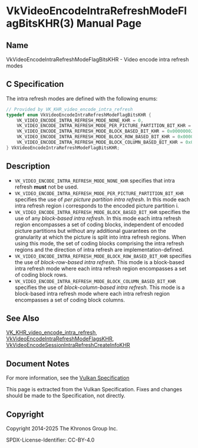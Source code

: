# VkVideoEncodeIntraRefreshModeFlagBitsKHR(3) Manual Page

## Name

VkVideoEncodeIntraRefreshModeFlagBitsKHR - Video encode intra refresh modes



## [](#_c_specification)C Specification

The intra refresh modes are defined with the following enums:

```c++
// Provided by VK_KHR_video_encode_intra_refresh
typedef enum VkVideoEncodeIntraRefreshModeFlagBitsKHR {
    VK_VIDEO_ENCODE_INTRA_REFRESH_MODE_NONE_KHR = 0,
    VK_VIDEO_ENCODE_INTRA_REFRESH_MODE_PER_PICTURE_PARTITION_BIT_KHR = 0x00000001,
    VK_VIDEO_ENCODE_INTRA_REFRESH_MODE_BLOCK_BASED_BIT_KHR = 0x00000002,
    VK_VIDEO_ENCODE_INTRA_REFRESH_MODE_BLOCK_ROW_BASED_BIT_KHR = 0x00000004,
    VK_VIDEO_ENCODE_INTRA_REFRESH_MODE_BLOCK_COLUMN_BASED_BIT_KHR = 0x00000008,
} VkVideoEncodeIntraRefreshModeFlagBitsKHR;
```

## [](#_description)Description

- `VK_VIDEO_ENCODE_INTRA_REFRESH_MODE_NONE_KHR` specifies that intra refresh **must** not be used.
- `VK_VIDEO_ENCODE_INTRA_REFRESH_MODE_PER_PICTURE_PARTITION_BIT_KHR` specifies the use of *per picture partition intra refresh*. In this mode each intra refresh region i corresponds to the encoded picture partition i.
- `VK_VIDEO_ENCODE_INTRA_REFRESH_MODE_BLOCK_BASED_BIT_KHR` specifies the use of any *block-based intra refresh*. In this mode each intra refresh region encompasses a set of coding blocks, independent of encoded picture partitions but without any additional guarantees on the granularity at which the picture is split into intra refresh regions. When using this mode, the set of coding blocks comprising the intra refresh regions and the direction of intra refresh are implementation-defined.
- `VK_VIDEO_ENCODE_INTRA_REFRESH_MODE_BLOCK_ROW_BASED_BIT_KHR` specifies the use of *block-row-based intra refresh*. This mode is a block-based intra refresh mode where each intra refresh region encompasses a set of coding block rows.
- `VK_VIDEO_ENCODE_INTRA_REFRESH_MODE_BLOCK_COLUMN_BASED_BIT_KHR` specifies the use of *block-column-based intra refresh*. This mode is a block-based intra refresh mode where each intra refresh region encompasses a set of coding block columns.

## [](#_see_also)See Also

[VK\_KHR\_video\_encode\_intra\_refresh](https://registry.khronos.org/vulkan/specs/latest/man/html/VK_KHR_video_encode_intra_refresh.html), [VkVideoEncodeIntraRefreshModeFlagsKHR](https://registry.khronos.org/vulkan/specs/latest/man/html/VkVideoEncodeIntraRefreshModeFlagsKHR.html), [VkVideoEncodeSessionIntraRefreshCreateInfoKHR](https://registry.khronos.org/vulkan/specs/latest/man/html/VkVideoEncodeSessionIntraRefreshCreateInfoKHR.html)

## [](#_document_notes)Document Notes

For more information, see the [Vulkan Specification](https://registry.khronos.org/vulkan/specs/latest/html/vkspec.html#VkVideoEncodeIntraRefreshModeFlagBitsKHR)

This page is extracted from the Vulkan Specification. Fixes and changes should be made to the Specification, not directly.

## [](#_copyright)Copyright

Copyright 2014-2025 The Khronos Group Inc.

SPDX-License-Identifier: CC-BY-4.0